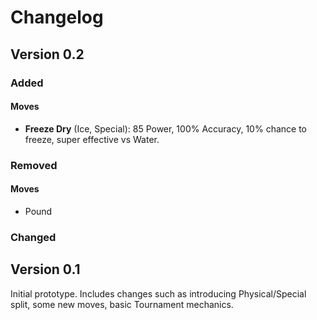 # Changelog

## Version 0.2

### Added

#### Moves
- **Freeze Dry** (Ice, Special): 85 Power, 100% Accuracy, 10% chance to freeze, super effective vs Water.

### Removed

#### Moves
- Pound

### Changed


## Version 0.1

Initial prototype.
Includes changes such as introducing Physical/Special split, some new moves, basic Tournament mechanics.
